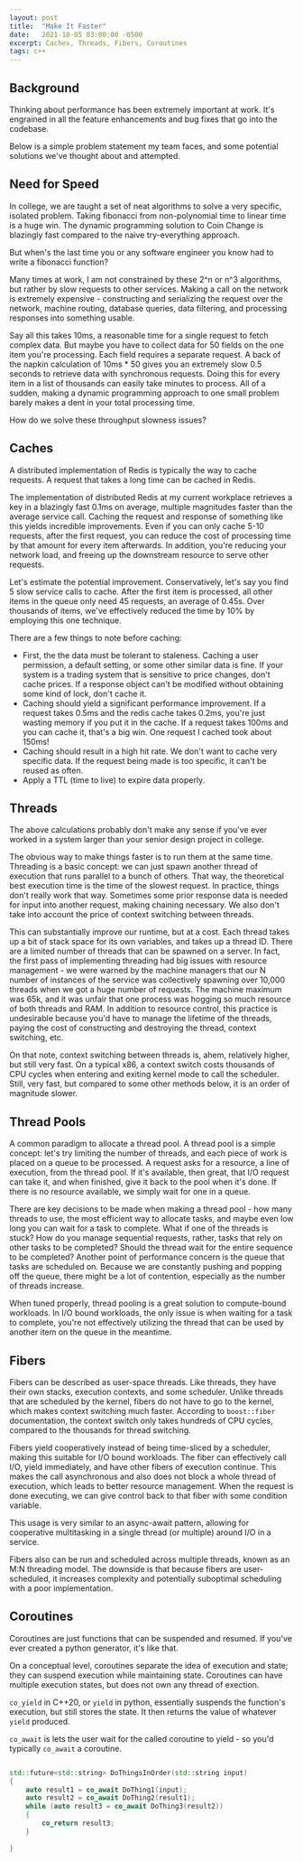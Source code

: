 ```yaml
---
layout: post
title:  "Make It Faster"
date:   2021-10-05 03:00:00 -0500
excerpt: Caches, Threads, Fibers, Coroutines
tags: c++
---
```


## Background
Thinking about performance has been extremely important at work. It's engrained in all the feature enhancements and bug fixes that go into the codebase.

Below is a simple problem statement my team faces, and some potential solutions we've thought about and attempted.


## Need for Speed
In college, we are taught a set of neat algorithms to solve a very specific, isolated problem. Taking fibonacci from non-polynomial time to linear time is a huge win. The dynamic programming solution to Coin Change is blazingly fast compared to the naive try-everything approach.

But when's the last time you or any software engineer you know had to write a fibonacci function?

Many times at work, I am not constrained by these 2^n or n^3 algorithms, but rather by slow requests to other services. Making a call on the network is extremely expensive - constructing and serializing the request over the network, machine routing, database queries, data filtering, and processing responses into something usable.

Say all this takes 10ms, a reasonable time for a single request to fetch complex data. But maybe you have to collect data for 50 fields on the one item you're processing. Each field requires a separate request. A back of the napkin calculation of 10ms * 50 gives you an extremely slow 0.5 seconds to retrieve data with synchronous requests. Doing this for every item in a list of thousands can easily take minutes to process. All of a sudden, making a dynamic programming approach to one small problem barely makes a dent in your total processing time.

How do we solve these throughput slowness issues?

## Caches
A distributed implementation of Redis is typically the way to cache requests. A request that takes a long time can be cached in Redis.

The implementation of distributed Redis at my current workplace retrieves a key in a blazingly fast 0.1ms on average, multiple magnitudes faster than the average service call. Caching the request and response of something like this yields incredible improvements. Even if you can only cache 5-10 requests, after the first request, you can reduce the cost of processing time by that amount for every item afterwards. In addition, you're reducing your network load, and freeing up the downstream resource to serve other requests.

Let's estimate the potential improvement.
Conservatively, let's say you find 5 slow service calls to cache. After the first item is processed, all other items in the queue only need 45 requests, an average of 0.45s. Over thousands of items, we've effectively reduced the time by 10% by employing this one technique.

There are a few things to note before caching:

- First, the the data must be tolerant to staleness. Caching a user permission, a default setting, or some other similar data is fine. If your system is a trading system that is sensitive to price changes, don't cache prices. If a response object can't be modified without obtaining some kind of lock, don't cache it.
- Caching should yield a significant performance improvement. If a request takes 0.5ms and the redis cache takes 0.2ms, you're just wasting memory if you put it in the cache. If a request takes 100ms and you can cache it, that's a big win. One request I cached took about 150ms!
- Caching should result in a high hit rate. We don't want to cache very specific data. If the request being made is too specific, it can't be reused as often.
- Apply a TTL (time to live) to expire data properly.



## Threads
The above calculations probably don't make any sense if you've ever worked in a system larger than your senior design project in college.

The obvious way to make things faster is to run them at the same time. Threading is a basic concept: we can just spawn another thread of execution that runs parallel to a bunch of others. That way, the theoretical best execution time is the time of the slowest request. In practice, things don't really work that way. Sometimes some prior response data is needed for input into another request, making chaining necessary. We also don't take into account the price of context switching between threads.

This can substantially improve our runtime, but at a cost. Each thread takes up a bit of stack space for its own variables, and takes up a thread ID. There are a limited number of threads that can be spawned on a server. In fact, the first pass of implementing threading had big issues with resource management - we were warned by the machine managers that our N number of instances of the service was collectively spawning over 10,000 threads when we got a huge number of requests. The machine maximum was 65k, and it was unfair that one process was hogging so much resource of both threads and RAM. In addition to resource control, this practice is undesirable because you'd have to manage the lifetime of the threads, paying the cost of constructing and destroying the thread, context switching, etc.

On that note, context switching between threads is, ahem, relatively higher, but still very fast. On a typical x86, a context switch costs thousands of CPU cycles when entering and exiting kernel mode to call the scheduler. Still, very fast, but compared to some other methods below, it is an order of magnitude slower. 

## Thread Pools
A common paradigm to allocate a thread pool. A thread pool is a simple concept: let's try limiting the number of threads, and each piece of work is placed on a queue to be processed. A request asks for a resource, a line of execution, from the thread pool. If it's available, then great, that I/O request can take it, and when finished, give it back to the pool when it's done. If there is no resource available, we simply wait for one in a queue.

There are key decisions to be made when making a thread pool - how many threads to use, the most efficient way to allocate tasks, and maybe even low long you can wait for a task to complete. What if one of the threads is stuck? How do you manage sequential requests, rather, tasks that rely on other tasks to be completed? Should the thread wait for the entire sequence to be completed? Another point of performance concern is the queue that tasks are scheduled on. Because we are constantly pushing and popping off the queue, there might be a lot of contention, especially as the number of threads increase.

When tuned properly, thread pooling is a great solution to compute-bound workloads. In I/O bound workloads, the only issue is when waiting for a task to complete, you're not effectively utilizing the thread that can be used by another item on the queue in the meantime.

## Fibers
Fibers can be described as user-space threads. Like threads, they have their own stacks, execution contexts, and some scheduler. Unlike threads that are scheduled by the kernel, fibers do not have to go to the kernel, which makes context switching much faster. According to `boost::fiber` documentation, the context switch only takes hundreds of CPU cycles, compared to the thousands for thread switching.

Fibers yield cooperatively instead of being time-sliced by a scheduler, making this suitable for I/O bound workloads. The fiber can effectively call I/O, yield immediately, and have other fibers of execution continue. This makes the call asynchronous and also does not block a whole thread of execution, which leads to better resource management. When the request is done executing, we can give control back to that fiber with some condition variable.

This usage is very similar to an async-await pattern, allowing for cooperative multitasking in a single thread (or multiple) around I/O in a service.

Fibers also can be run and scheduled across multiple threads, known as an M:N threading model. The downside is that because fibers are user-scheduled, it increases complexity and potentially suboptimal scheduling with a poor implementation.

## Coroutines
Coroutines are just functions that can be suspended and resumed. If you've ever created a python generator, it's like that.

On a conceptual level, coroutines separate the idea of execution and state; they can suspend execution while maintaining state. Coroutines can have multiple execution states, but does not own any thread of exection.

`co_yield` in C++20, or `yield` in python, essentially suspends the function's execution, but still stores the state.
It then returns the value of whatever `yield` produced.

`co_await` is lets the user wait for the called coroutine to yield - so you'd typically `co_await` a coroutine.

```cpp

std::future<std::string> DoThingsInOrder(std::string input)
{
    auto result1 = co_await DoThing1(input);
    auto result2 = co_await DoThing2(result1);
    while (auto result3 = co_await DoThing3(result2))
    {
        co_return result3;
    }
    
}

```

